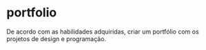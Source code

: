 # portfolio
De acordo com as habilidades adquiridas, criar um portfólio com os projetos de design e programação.
